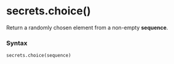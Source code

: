 # secrets.choice()

Return a randomly chosen element from a non-empty **sequence**.

### Syntax

```python
secrets.choice(sequence)
```

